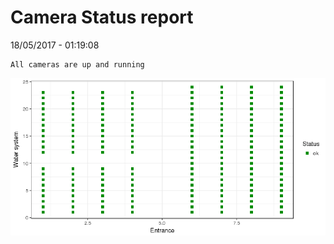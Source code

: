 Camera Status report
================
18/05/2017 - 01:19:08

    All cameras are up and running

![](camreport_files/figure-markdown_github/unnamed-chunk-2-1.png)
